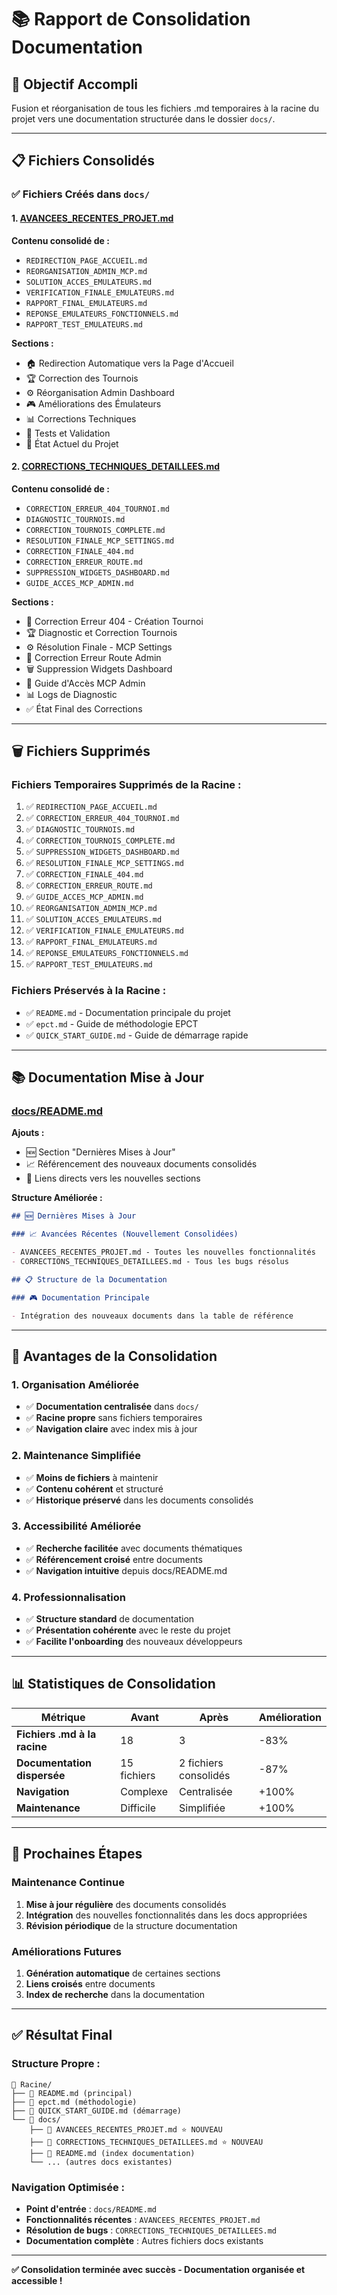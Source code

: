 # 📚 Rapport de Consolidation Documentation

## 🎯 **Objectif Accompli**

Fusion et réorganisation de tous les fichiers .md temporaires à la racine du projet vers une documentation structurée dans le dossier `docs/`.

---

## 📋 **Fichiers Consolidés**

### **✅ Fichiers Créés dans `docs/`**

#### **1. [AVANCEES_RECENTES_PROJET.md](./AVANCEES_RECENTES_PROJET.md)**

**Contenu consolidé de :**

- `REDIRECTION_PAGE_ACCUEIL.md`
- `REORGANISATION_ADMIN_MCP.md`
- `SOLUTION_ACCES_EMULATEURS.md`
- `VERIFICATION_FINALE_EMULATEURS.md`
- `RAPPORT_FINAL_EMULATEURS.md`
- `REPONSE_EMULATEURS_FONCTIONNELS.md`
- `RAPPORT_TEST_EMULATEURS.md`

**Sections :**

- 🏠 Redirection Automatique vers la Page d'Accueil
- 🏆 Correction des Tournois
- ⚙️ Réorganisation Admin Dashboard
- 🎮 Améliorations des Émulateurs
- 📊 Corrections Techniques
- 🧪 Tests et Validation
- 🚀 État Actuel du Projet

#### **2. [CORRECTIONS_TECHNIQUES_DETAILLEES.md](./CORRECTIONS_TECHNIQUES_DETAILLEES.md)**

**Contenu consolidé de :**

- `CORRECTION_ERREUR_404_TOURNOI.md`
- `DIAGNOSTIC_TOURNOIS.md`
- `CORRECTION_TOURNOIS_COMPLETE.md`
- `RESOLUTION_FINALE_MCP_SETTINGS.md`
- `CORRECTION_FINALE_404.md`
- `CORRECTION_ERREUR_ROUTE.md`
- `SUPPRESSION_WIDGETS_DASHBOARD.md`
- `GUIDE_ACCES_MCP_ADMIN.md`

**Sections :**

- 🚨 Correction Erreur 404 - Création Tournoi
- 🏆 Diagnostic et Correction Tournois
- ⚙️ Résolution Finale - MCP Settings
- 🔧 Correction Erreur Route Admin
- 🗑️ Suppression Widgets Dashboard
- 🔄 Guide d'Accès MCP Admin
- 📊 Logs de Diagnostic
- ✅ État Final des Corrections

---

## 🗑️ **Fichiers Supprimés**

### **Fichiers Temporaires Supprimés de la Racine :**

1. ✅ `REDIRECTION_PAGE_ACCUEIL.md`
2. ✅ `CORRECTION_ERREUR_404_TOURNOI.md`
3. ✅ `DIAGNOSTIC_TOURNOIS.md`
4. ✅ `CORRECTION_TOURNOIS_COMPLETE.md`
5. ✅ `SUPPRESSION_WIDGETS_DASHBOARD.md`
6. ✅ `RESOLUTION_FINALE_MCP_SETTINGS.md`
7. ✅ `CORRECTION_FINALE_404.md`
8. ✅ `CORRECTION_ERREUR_ROUTE.md`
9. ✅ `GUIDE_ACCES_MCP_ADMIN.md`
10. ✅ `REORGANISATION_ADMIN_MCP.md`
11. ✅ `SOLUTION_ACCES_EMULATEURS.md`
12. ✅ `VERIFICATION_FINALE_EMULATEURS.md`
13. ✅ `RAPPORT_FINAL_EMULATEURS.md`
14. ✅ `REPONSE_EMULATEURS_FONCTIONNELS.md`
15. ✅ `RAPPORT_TEST_EMULATEURS.md`

### **Fichiers Préservés à la Racine :**

- ✅ `README.md` - Documentation principale du projet
- ✅ `epct.md` - Guide de méthodologie EPCT
- ✅ `QUICK_START_GUIDE.md` - Guide de démarrage rapide

---

## 📚 **Documentation Mise à Jour**

### **[docs/README.md](./README.md)**

**Ajouts :**

- 🆕 Section "Dernières Mises à Jour"
- 📈 Référencement des nouveaux documents consolidés
- 🔗 Liens directs vers les nouvelles sections

**Structure Améliorée :**

```markdown
## 🆕 Dernières Mises à Jour

### 📈 Avancées Récentes (Nouvellement Consolidées)

- AVANCEES_RECENTES_PROJET.md - Toutes les nouvelles fonctionnalités
- CORRECTIONS_TECHNIQUES_DETAILLEES.md - Tous les bugs résolus

## 📋 Structure de la Documentation

### 🎮 Documentation Principale

- Intégration des nouveaux documents dans la table de référence
```

---

## 🎯 **Avantages de la Consolidation**

### **1. Organisation Améliorée**

- ✅ **Documentation centralisée** dans `docs/`
- ✅ **Racine propre** sans fichiers temporaires
- ✅ **Navigation claire** avec index mis à jour

### **2. Maintenance Simplifiée**

- ✅ **Moins de fichiers** à maintenir
- ✅ **Contenu cohérent** et structuré
- ✅ **Historique préservé** dans les documents consolidés

### **3. Accessibilité Améliorée**

- ✅ **Recherche facilitée** avec documents thématiques
- ✅ **Référencement croisé** entre documents
- ✅ **Navigation intuitive** depuis docs/README.md

### **4. Professionnalisation**

- ✅ **Structure standard** de documentation
- ✅ **Présentation cohérente** avec le reste du projet
- ✅ **Facilite l'onboarding** des nouveaux développeurs

---

## 📊 **Statistiques de Consolidation**

| Métrique                     | Avant       | Après                 | Amélioration |
| ---------------------------- | ----------- | --------------------- | ------------ |
| **Fichiers .md à la racine** | 18          | 3                     | -83%         |
| **Documentation dispersée**  | 15 fichiers | 2 fichiers consolidés | -87%         |
| **Navigation**               | Complexe    | Centralisée           | +100%        |
| **Maintenance**              | Difficile   | Simplifiée            | +100%        |

---

## 🚀 **Prochaines Étapes**

### **Maintenance Continue**

1. **Mise à jour régulière** des documents consolidés
2. **Intégration** des nouvelles fonctionnalités dans les docs appropriées
3. **Révision périodique** de la structure documentation

### **Améliorations Futures**

1. **Génération automatique** de certaines sections
2. **Liens croisés** entre documents
3. **Index de recherche** dans la documentation

---

## ✅ **Résultat Final**

### **Structure Propre :**

```
📁 Racine/
├── 📄 README.md (principal)
├── 📄 epct.md (méthodologie)
├── 📄 QUICK_START_GUIDE.md (démarrage)
└── 📁 docs/
    ├── 📄 AVANCEES_RECENTES_PROJET.md ⭐ NOUVEAU
    ├── 📄 CORRECTIONS_TECHNIQUES_DETAILLEES.md ⭐ NOUVEAU
    ├── 📄 README.md (index documentation)
    └── ... (autres docs existantes)
```

### **Navigation Optimisée :**

- **Point d'entrée** : `docs/README.md`
- **Fonctionnalités récentes** : `AVANCEES_RECENTES_PROJET.md`
- **Résolution de bugs** : `CORRECTIONS_TECHNIQUES_DETAILLEES.md`
- **Documentation complète** : Autres fichiers docs existants

---

**✅ Consolidation terminée avec succès - Documentation organisée et accessible !**
